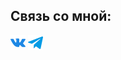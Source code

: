 ## Связь со мной: 

[![VK](https://github.com/unotknowwhoisme/unotknowwhoisme/blob/main/vk.png?raw=true)](https://vk.com/korolev124)
[![Telegram](https://github.com/unotknowwhoisme/unotknowwhoisme/blob/main/telegram.png?raw=true)](https://t.me/unotknowwhoisme)
